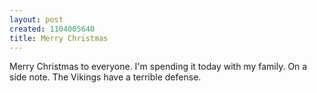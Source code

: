 ```yaml
--- 
layout: post
created: 1104005640
title: Merry Christmas
---
```

Merry Christmas to everyone.  I'm spending it today with my family.  On a side note.  The Vikings have a terrible defense.
